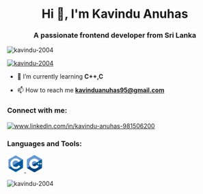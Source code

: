 <h1 align="center">Hi 👋, I'm Kavindu Anuhas</h1>
<h3 align="center">A passionate frontend developer from Sri Lanka</h3>

<p align="left"> <img src="https://komarev.com/ghpvc/?username=kavindu-2004&label=Profile%20views&color=0e75b6&style=flat" alt="kavindu-2004" /> </p>

<p align="left"> <a href="https://github.com/ryo-ma/github-profile-trophy"><img src="https://github-profile-trophy.vercel.app/?username=kavindu-2004" alt="kavindu-2004" /></a> </p>

- 🌱 I’m currently learning **C++,C**

- 📫 How to reach me **kavinduanuhas95@gmail.com**

<h3 align="left">Connect with me:</h3>
<p align="left">
<a href="https://linkedin.com/in/www.linkedin.com/in/kavindu-anuhas-981506200" target="blank"><img align="center" src="https://raw.githubusercontent.com/rahuldkjain/github-profile-readme-generator/master/src/images/icons/Social/linked-in-alt.svg" alt="www.linkedin.com/in/kavindu-anuhas-981506200" height="30" width="40" /></a>
</p>

<h3 align="left">Languages and Tools:</h3>
<p align="left"> <a href="https://www.cprogramming.com/" target="_blank" rel="noreferrer"> <img src="https://raw.githubusercontent.com/devicons/devicon/master/icons/c/c-original.svg" alt="c" width="40" height="40"/> </a> <a href="https://www.w3schools.com/cpp/" target="_blank" rel="noreferrer"> <img src="https://raw.githubusercontent.com/devicons/devicon/master/icons/cplusplus/cplusplus-original.svg" alt="cplusplus" width="40" height="40"/> </a> </p>

<p><img align="center" src="https://github-readme-stats.vercel.app/api/top-langs?username=kavindu-2004&show_icons=true&locale=en&layout=compact" alt="kavindu-2004" /></p>
